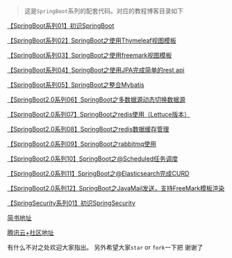 > 这是`SpringBoot`系列的配套代码。对应的教程博客目录如下

[【SpringBoot系列01】初识SpringBoot](https://www.jianshu.com/p/5c7584a2b008)

[【SpringBoot系列02】SpringBoot之使用Thymeleaf视图模板](https://www.jianshu.com/p/66d1be96ea1e)

[【SpringBoot系列03】SpringBoot之使用freemark视图模板](https://www.jianshu.com/p/ede0d698b0ae)

[【SpringBoot系列04】SpringBoot之使用JPA完成简单的rest api](https://www.jianshu.com/p/b0ece9f17a2f)

[【SpringBoot系列05】SpringBoot之整合Mybatis](https://www.jianshu.com/p/c44dc639cb93)

[【SpringBoot2.0系列06】SpringBoot之多数据源动态切换数据源](https://www.jianshu.com/p/cac4759b2684)

[【SpringBoot2.0系列07】SpringBoot之redis使用（Lettuce版本）](https://www.jianshu.com/p/feef1421ab0b)

[【SpringBoot2.0系列08】SpringBoot之redis数据缓存管理](https://www.jianshu.com/p/6943bb8a9ab8)

[【SpringBoot2.0系列09】SpringBoot之rabbitmq使用](https://www.jianshu.com/p/0d400d30936b)

[【SpringBoot2.0系列10】SpringBoot之@Scheduled任务调度](https://www.jianshu.com/p/94cc87cf8f18)

[【SpringBoot2.0系列11】SpringBoot之@Elasticsearch完成CURD](https://www.jianshu.com/p/3ec38433d9ad)

[【SpringBoot2.0系列12】SpringBoot之JavaMail发送，支持FreeMark模板渲染](https://www.jianshu.com/p/179358c2b1ae)


[【SpringSecurity系列01】初识SpringSecurity](http://www.yukonga.cn/2019/04/11/%E3%80%90SpringSecurity%E7%B3%BB%E5%88%9701%E3%80%91%E5%88%9D%E8%AF%86SpringSecurity/)


[简书地址](https://www.jianshu.com/nb/26935871)

[腾讯云+社区地址](https://cloud.tencent.com/developer/column/4803)

有什么不对之处欢迎大家指出。
另外希望大家`star` or `fork`一下把 谢谢了
